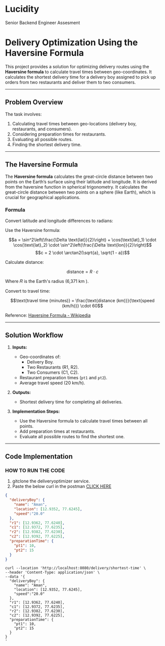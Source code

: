 # Lucidity
Senior Backend Engineer Assesment
# Delivery Optimization Using the Haversine Formula

This project provides a solution for optimizing delivery routes using the **Haversine formula** to calculate travel times between geo-coordinates. It calculates the shortest delivery time for a delivery boy assigned to pick up orders from two restaurants and deliver them to two consumers.

---

## Problem Overview

The task involves:
1. Calculating travel times between geo-locations (delivery boy, restaurants, and consumers).
2. Considering preparation times for restaurants.
3. Evaluating all possible routes.
4. Finding the shortest delivery time.

---

## The Haversine Formula

The **Haversine formula** calculates the great-circle distance between two points on the Earth’s surface using their latitude and longitude.
It is derived from the haversine function in spherical trigonometry. It calculates the great-circle distance between two points on a sphere (like Earth), which is crucial for geographical applications.

### Formula
Convert latitude and longitude differences to radians:

Use the Haversine formula:

$$a = \sin^2\left(\frac{\Delta \text{lat}}{2}\right) + \cos(\text{lat}_1) \cdot \cos(\text{lat}_2) \cdot \sin^2\left(\frac{\Delta \text{lon}}{2}\right)$$ $$c = 2 \cdot \arctan2(\sqrt{a}, \sqrt{1 - a})$$

Calculate distance:

$$\text{distance} = R \cdot c$$



Where
𝑅
 is the Earth's radius (6,371 km
).

Convert to travel time:

$$\text{travel time (minutes)} = \frac{\text{distance (km)}}{\text{speed (km/h)}} \cdot 60$$


Reference: [Haversine Formula - Wikipedia](https://en.wikipedia.org/wiki/Haversine_formula)

<!-- ### Formula Steps:
1. Compute differences in latitude and longitude (in radians):
\[
   \Delta \text{latitude} = \text{latitude}_2 - \text{latitude}_1
   \]


   

\[
   \Delta \text{longitude} = \text{longitude}_2 - \text{longitude}_1
   \]



2. Apply the Haversine formula:
   

\[
   a = \sin^2\left(\frac{\Delta \text{latitude}}{2}\right) + 
       \cos(\text{latitude}_1) \cdot \cos(\text{latitude}_2) \cdot 
       \sin^2\left(\frac{\Delta \text{longitude}}{2}\right)
   \]


   

\[
   c = 2 \cdot \arctan2\left(\sqrt{a}, \sqrt{1 - a}\right)
   \]



3. Compute the distance \(d\):
   

\[
   d = R \cdot c
   \]


   Where \(R\) is the Earth's radius (\(6,371 \, \text{km}\)).

4. Convert distance to travel time:
   

\[
   \text{Travel Time (minutes)} = \frac{d}{\text{Speed (km/h)}} \cdot 60
   \]


-->
---

## Solution Workflow

1. **Inputs:**
   - Geo-coordinates of:
     - Delivery Boy.
     - Two Restaurants (R1, R2).
     - Two Consumers (C1, C2).
   - Restaurant preparation times (`pt1` and `pt2`).
   - Average travel speed (20 km/h).

2. **Outputs:**
   - Shortest delivery time for completing all deliveries.

3. **Implementation Steps:**
   - Use the Haversine formula to calculate travel times between all points.
   - Add preparation times at restaurants.
   - Evaluate all possible routes to find the shortest one.

---

## Code Implementation
<!--
### Haversine Formula in Java
```java
public static double calculateTravelTime(double[] loc1, double[] loc2, double speed) {
    double R = 6371; // Earth's radius in km

    // Calculate latitude and longitude differences
    double latDiff = Math.toRadians(loc2[0] - loc1[0]);
    double lonDiff = Math.toRadians(loc2[1] - loc1[1]);

    // Apply Haversine formula
    double a = Math.pow(Math.sin(latDiff / 2), 2) +
               Math.cos(Math.toRadians(loc1[0])) *
               Math.cos(Math.toRadians(loc2[0])) *
               Math.pow(Math.sin(lonDiff / 2), 2);
    double c = 2 * Math.atan2(Math.sqrt(a), Math.sqrt(1 - a));

    // Compute distance
    double distance = R * c;

    // Convert to travel time in minutes
    return (distance / speed) * 60;
}

```-->
### HOW TO RUN THE CODE
1. gitclone the deliveryoptimizer service.
2. Paste the below curl in the postman [CLICK HERE](#curl)
```json
{
  "deliveryBoy": {
    "name": "Aman",
    "location": [12.9352, 77.6245],
    "speed":"20.0"
  },
  "r1": [12.9362, 77.6240],
  "c1": [12.9372, 77.6235],
  "r2": [12.9382, 77.6230],
  "c2": [12.9392, 77.6225],
  "preparationTime": {
    "pt1": 10,
    "pt2": 15
  }
}

```


<a name = "curl"></a>
```CURL
curl --location 'http://localhost:8080/delivery/shortest-time' \
--header 'Content-Type: application/json' \
--data '{
  "deliveryBoy": {
    "name": "Aman",
    "location": [12.9352, 77.6245],
    "speed":"20.0"
  },
  "r1": [12.9362, 77.6240],
  "c1": [12.9372, 77.6235],
  "r2": [12.9382, 77.6230],
  "c2": [12.9392, 77.6225],
  "preparationTime": {
    "pt1": 10,
    "pt2": 15
  }
}
'
```
